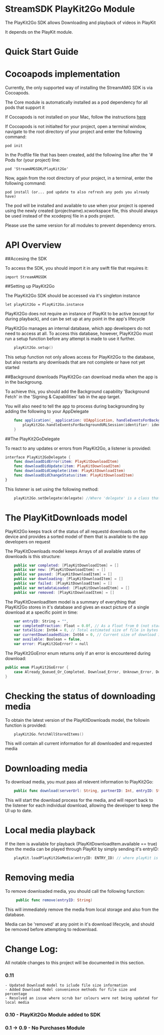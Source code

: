 
StreamSDK PlayKit2Go Module
=====================
The PlayKit2Go SDK allows Downloading and playback of videos in PlayKit

It depends on the PlayKit module.

Quick Start Guide
======

Cocoapods implementation
=====

Currently, the only supported way of installing the StreamAMG SDK is via Cocoapods.

The Core module is automatically installed as a pod dependency for all pods that support it

If Cocoapods is not installed on your Mac, follow the instructions [here](https://guides.cocoapods.org/using/getting-started.html)

If Cocoapods is not initialted for your project, open a terminal window, navigate to the root directory of your project and enter the following command:

```
pod init
```

In the Podfile file that has been created, add the following line after the '# Pods for (your project) line:

```
pod 'StreamAMGSDK/PlayKit2Go'
```

Now, again from the root directory of your project, in a terminal, enter the following command:

```
pod install (or... pod update to also refresh any pods you already have)
```

The pod will be installed and available to use when your project is opened using the newly created (projectname).xcworkspace file, this should always be used instead of the xcodeproj file in a pods project.

Please use the same version for all modules to prevent dependency errors.

API Overview
============

##Accesing the SDK

To access the SDK, you should import it in any swift file that requires it:

```
import StreamAMGSDK
```

##Setting up PlayKit2Go

The PlayKit2Go SDK should be accessed via it's singleton instance

```
let playKit2Go = PlayKit2Go.instance
```

PlayKit2Go does not require an instance of PlayKit to be active (except for during playback), and can be set up at any point in the app's lifecycle

PlayKit2Go manages an internal database, which app developers do not need to access at all. To access this database, however, PlayKit2Go must run a setup function before any attempt is made to use it further.

``` Swift
    playKit2Go.setup()
```

This setup function not only allows access for PlayKit2Go to the database, but also restarts any downloads that are not complete or have not yet started

##Background downloads
PlayKit2Go can download media when the app is in the backgroung.

To achieve this, you should add the Background capability 'Background Fetch' in the 'Signing & Capabilities' tab in the app target.

You will also need to tell the app to process during backgrounding by adding the following to your AppDelegate

``` Swift
    func application(_ application: UIApplication, handleEventsForBackgroundURLSession identifier: String, completionHandler: @escaping () -> Void) {
        playKit2Go.handleEventsForBackgroundURLSession(identifier: identifier, completionHandler: completionHandler)
    }
```

##The PlayKit2GoDelegate

To react to any updates or errors from PlayKit2Go, a listener is provided:

``` Swift
interface PlayKit2GoDelegate {
    func downloadDidError(item: PlayKitDownloadItem)
    func downloadDidUpdate(item: PlayKitDownloadItem)
    func downloadDidComplete(item: PlayKitDownloadItem)
    func downloadDidChangeStatus(item: PlayKitDownloadItem)
}
```

This listener is set using the following method:

``` Swift
    playKit2Go.setDelegate(delegate) //Where 'delegate' is a class that conforms to PlayKit2GoDelegate
```

The PlayKitDownloads model
=========

PlayKit2Go keeps track of the status of all requestd downloads on the device and provides a sorted model of them that is available to the app developers on request

The PlayKitDownloads model keeps Arrays of all available states of downloads is this structure:

``` Swift
    public var completed: [PlayKitDownloadItem] = []
    public var new: [PlayKitDownloadItem] = []
    public var paused: [PlayKitDownloadItem] = []
    public var downloading: [PlayKitDownloadItem] = []
    public var failed: [PlayKitDownloadItem] = []
    public var metadataLoaded: [PlayKitDownloadItem] = []
    public var removed: [PlayKitDownloadItem] = []
```

The PlayKitDownloadItem model is a summary of everything that PlayKit2Go stores in it's database and gives an exact picture of a single download at a specific point in time:

``` Swift
    var entryID: String = "",
    var completedFraction: Float = 0.0f, // As a Float from 0 (not started) to 1 (completed)
    var totalSize: Int64 = 0, // Total estimated size of file in bytes
    var currentDownloadedSize: Int64 = 0, // Current size of download in bytes
    var available: Boolean = false,
    var error: PlayKit2GoError? = null
```

The PlayKit2GoError enum returns only if an error is encountered during download:

``` Swift
public enum PlayKit2GoError {
    case Already_Queued_Or_Completed, Download_Error, Unknown_Error, Download_Does_Not_Exist, Item_Not_Found, Internal_Error
}
```

Checking the status of downloading media
=======================

To obtain the latest version of the PlayKitDownloads model, the followin function is provided:

``` Swift
    playKit2Go.fetchAllStoredItems()
```

This will contain all current information for all downloaded and requested media

Downloading media
=======================

To download media, you must pass all relevent information to PlayKit2Go:

``` Swift
    public func download(serverUrl: String, partnerID: Int, entryID: String, ks: String? = nil)
```

This will start the download process for the media, and will report back to the listener for each individual download, allowing the developer to keep the UI up to date.


Local media playback
=======================

If the item is available for playback (PlayKitDownloadItem.available == true) then the media can be played through PlayKit by simply sending it's entryID:

``` Swift
    playKit.loadPlayKit2GoMedia(entryID: ENTRY_ID) // where playKit is a valid instance of the PlayKit module and ENTRY_ID is the ID of some downloaded media
```

Removing media
=======================

To remove downloaded media, you should call the following function:

``` Swift
     public func remove(entryID: String)
```

This will immediately remove the media from local storage and also from the database.

Media can be 'removed' at any point in it's download lifecycle, and should be removed before attempting to redownload.

Change Log:
===========

All notable changes to this project will be documented in this section.

### 0.11 
    - Updated Download model to iclude file size information
    - Added Download Model convenience methods for file size and percentage
    - Resolved an issue where scrub bar colours were not being updated for local media

### 0.10 - PlayKit2Go Module added to SDK

### 0.1 -> 0.9 - No Purchases Module
